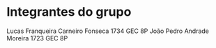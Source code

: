# Integrantes do grupo

Lucas Franqueira Carneiro Fonseca 1734 GEC 8P
João Pedro Andrade Moreira 1723 GEC 8P